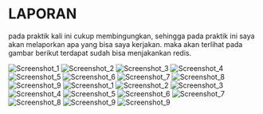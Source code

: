 # LAPORAN
pada praktik kali ini cukup membingungkan, sehingga pada praktik ini saya akan melaporkan 
apa yang bisa saya kerjakan. maka akan terlihat pada gambar berikut terdapat sudah bisa 
menjakankan redis. 

![Screenshot_1](gambar/Screenshot_1.png)
![Screenshot_2](gambar/Screenshot_2.png)
![Screenshot_3](gambar/Screenshot_3.png)
![Screenshot_4](gambar/Screenshot_4.png)
![Screenshot_5](gambar/Screenshot_5.png)
![Screenshot_6](gambar/Screenshot_6.png)
![Screenshot_7](gambar/Screenshot_7.png)
![Screenshot_8](gambar/Screenshot_8.png)
![Screenshot_9](gambar/Screenshot_9.png)
![Screenshot_1](gambar/Screenshot_10.png)
![Screenshot_2](gambar/Screenshot_11.png)
![Screenshot_3](gambar/Screenshot_12.png)
![Screenshot_4](gambar/Screenshot_13.png)
![Screenshot_5](gambar/Screenshot_14.png)
![Screenshot_6](gambar/Screenshot_15.png)
![Screenshot_7](gambar/Screenshot_16.png)
![Screenshot_8](gambar/Screenshot_17.png)
![Screenshot_9](gambar/Screenshot_18.png)
![Screenshot_9](gambar/Screenshot_19.png)